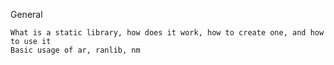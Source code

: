General

    What is a static library, how does it work, how to create one, and how to use it
    Basic usage of ar, ranlib, nm

